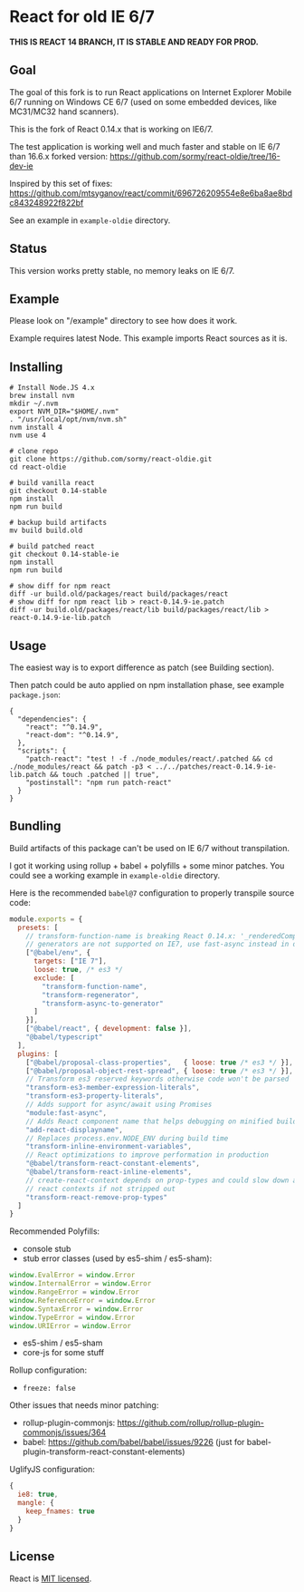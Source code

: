 # React for old IE 6/7

**THIS IS REACT 14 BRANCH, IT IS STABLE AND READY FOR PROD.**

## Goal

The goal of this fork is to run React applications on Internet Explorer Mobile 6/7 running
on Windows CE 6/7 (used on some embedded devices, like MC31/MC32 hand scanners).

This is the fork of React 0.14.x that is working on IE6/7.

The test application is working well and much faster and stable on IE 6/7 than 16.6.x forked version:
https://github.com/sormy/react-oldie/tree/16-dev-ie

Inspired by this set of fixes: https://github.com/mtsyganov/react/commit/696726209554e8e6ba8ae8bdc843248922f822bf

See an example in `example-oldie` directory.

## Status

This version works pretty stable, no memory leaks on IE 6/7.

## Example

Please look on "/example" directory to see how does it work.

Example requires latest Node. This example imports React sources as it is.

## Installing

```
# Install Node.JS 4.x
brew install nvm
mkdir ~/.nvm
export NVM_DIR="$HOME/.nvm"
. "/usr/local/opt/nvm/nvm.sh"
nvm install 4
nvm use 4

# clone repo
git clone https://github.com/sormy/react-oldie.git
cd react-oldie

# build vanilla react
git checkout 0.14-stable
npm install
npm run build

# backup build artifacts
mv build build.old

# build patched react
git checkout 0.14-stable-ie
npm install
npm run build

# show diff for npm react
diff -ur build.old/packages/react build/packages/react
# show diff for npm react lib > react-0.14.9-ie.patch
diff -ur build.old/packages/react/lib build/packages/react/lib > react-0.14.9-ie-lib.patch
```

## Usage

The easiest way is to export difference as patch (see Building section).

Then patch could be auto applied on npm installation phase, see example `package.json`:

```
{
  "dependencies": {
    "react": "^0.14.9",
    "react-dom": "^0.14.9",
  },
  "scripts": {
    "patch-react": "test ! -f ./node_modules/react/.patched && cd ./node_modules/react && patch -p3 < ../../patches/react-0.14.9-ie-lib.patch && touch .patched || true",
    "postinstall": "npm run patch-react"
  }
}
```

## Bundling

Build artifacts of this package can't be used on IE 6/7 without transpilation.

I got it working using rollup + babel + polyfills + some minor patches. You could see
a working example in `example-oldie` directory.

Here is the recommended `babel@7` configuration to properly transpile source code:

```js
module.exports = {
  presets: [
    // transform-function-name is breaking React 0.14.x: '_renderedComponent' is null or not an object
    // generators are not supported on IE7, use fast-async instead in default promises mode
    ["@babel/env", {
      targets: ["IE 7"],
      loose: true, /* es3 */
      exclude: [
        "transform-function-name",
        "transform-regenerator",
        "transform-async-to-generator"
      ]
    }],
    ["@babel/react", { development: false }],
    "@babel/typescript"
  ],
  plugins: [
    ["@babel/proposal-class-properties",   { loose: true /* es3 */ }],
    ["@babel/proposal-object-rest-spread", { loose: true /* es3 */ }],
    // Transform es3 reserved keywords otherwise code won't be parsed
    "transform-es3-member-expression-literals",
    "transform-es3-property-literals",
    // Adds support for async/await using Promises
    "module:fast-async",
    // Adds React component name that helps debugging on minified builds
    "add-react-displayname",
    // Replaces process.env.NODE_ENV during build time
    "transform-inline-environment-variables",
    // React optimizations to improve performation in production
    "@babel/transform-react-constant-elements",
    "@babel/transform-react-inline-elements",
    // create-react-context depends on prop-types and could slow down all
    // react contexts if not stripped out
    "transform-react-remove-prop-types"
  ]
}
```

Recommended Polyfills:

- console stub
- stub error classes (used by es5-shim / es5-sham):
```js
window.EvalError = window.Error
window.InternalError = window.Error
window.RangeError = window.Error
window.ReferenceError = window.Error
window.SyntaxError = window.Error
window.TypeError = window.Error
window.URIError = window.Error
```
- es5-shim / es5-sham
- core-js for some stuff

Rollup configuration:

- `freeze: false`

Other issues that needs minor patching:

- rollup-plugin-commonjs: https://github.com/rollup/rollup-plugin-commonjs/issues/364
- babel: https://github.com/babel/babel/issues/9226 (just for babel-plugin-transform-react-constant-elements)

UglifyJS configuration:

```js
{
  ie8: true,
  mangle: {
    keep_fnames: true
  }
}
```

## License

React is [MIT licensed](./LICENSE).
